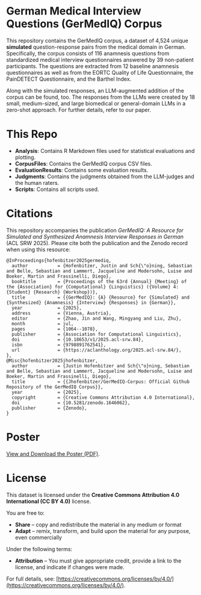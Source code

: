 # German Medical Interview Questions (GerMedIQ) Corpus 
This repository contains the GerMedIQ corpus, a dataset of 4,524 unique **simulated** question-response pairs from the medical domain in German. Specifically, the corpus consists of 116 anamnesis questions from standardized medical interview questionnaires answered by 39 non-patient participants. The questions are extracted from 12 baseline anamnesis questionnaires as well as from the EORTC Quality of Life Questionnaire, the PainDETECT Questionnaire, and the Barthel Index.

Along with the simulated responses, an LLM-augmented addition of the corpus can be found, too. The responses from the LLMs were created by 18 small, medium-sized, and large biomedical or general-domain LLMs in a zero-shot approach. For further details, refer to our paper.

# This Repo
* **Analysis**: Contains R Markdown files used for statistical evaluations and plotting.
* **CorpusFiles**: Contains the GerMedIQ corpus CSV files.
* **EvaluationResults**: Contains some evaluation results.
* **Judgments**: Contains the judgments obtained from the LLM-judges and the human raters.
* **Scripts**: Contains all scripts used. 

# Citations
This repository accompanies the publication *GerMedIQ: A Resource for Simulated and Synthesized Anamnesis Interview Responses in German* (ACL SRW 2025). Please cite both the publication and the Zenodo record when using this resource:

```
@InProceedings{hofenbitzer2025germediq,
  author           = {Hofenbitzer, Justin and Sch{\"o}ning, Sebastian and Belle, Sebastian and Lammert, Jacqueline and Modersohn, Luise and Boeker, Martin and Frassinelli, Diego},
  booktitle        = {Proceedings of the 63rd {Annual} {Meeting} of the {Association} for {Computational} {Linguistics} ({Volume} 4: {Student} {Research} {Workshop})},
  title            = {{GerMedIQ}: {A} {Resource} for {Simulated} and {Synthesized} {Anamnesis} {Interview} {Responses} in {German}},
  year             = {2025},
  address          = {Vienna, Austria},
  editor           = {Zhao, Jin and Wang, Mingyang and Liu, Zhu},
  month            = jul,
  pages            = {1064--1078},
  publisher        = {Association for Computational Linguistics},
  doi              = {10.18653/v1/2025.acl-srw.84},
  isbn             = {9798891762541},
  url              = {https://aclanthology.org/2025.acl-srw.84/},
},
@Misc{hofenbitzer2025jhofenbitzer,
  author           = {Justin Hofenbitzer and Sch{\"o}ning, Sebastian and Belle, Sebastian and Lammert, Jacqueline and Modersohn, Luise and Boeker, Martin and Frassinelli, Diego},
  title            = {{Jhofenbitzer/GerMedIQ-Corpus: Official Github Repository of the GerMedIQ Corpus}},
  year             = {2025},
  copyright        = {Creative Commons Attribution 4.0 International},
  doi              = {10.5281/zenodo.1646062},
  publisher        = {Zenodo},
}
```
# Poster
[View and Download the Poster (PDF)](./poster_2025_acl-srw.pdf).

# License
This dataset is licensed under the **Creative Commons Attribution 4.0 International (CC BY 4.0)** license.

You are free to:

- **Share** – copy and redistribute the material in any medium or format
- **Adapt** – remix, transform, and build upon the material for any purpose, even commercially

Under the following terms:

- **Attribution** – You must give appropriate credit, provide a link to the license, and indicate if changes were made.

For full details, see: [https://creativecommons.org/licenses/by/4.0/](https://creativecommons.org/licenses/by/4.0/).
